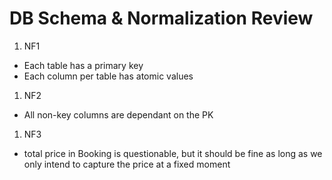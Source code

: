 
# DB Schema & Normalization Review

1. NF1

- Each table has a primary key
- Each column per table has atomic values

1. NF2

- All non-key columns are dependant on the PK

1. NF3

- total price in Booking is questionable, but it should be fine as long as we only intend to capture the price at a fixed moment

